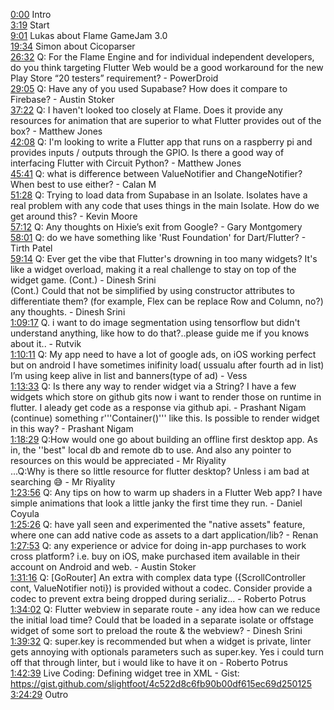[0:00](https://www.youtube.com/watch?v=jpJw552x1-c&t=0m00s) Intro  
[3:19](https://www.youtube.com/watch?v=jpJw552x1-c&t=3m19s) Start  
[9:01](https://www.youtube.com/watch?v=jpJw552x1-c&t=9m01s) Lukas about Flame GameJam 3.0  
[19:34](https://www.youtube.com/watch?v=jpJw552x1-c&t=19m34s) Simon about Cicoparser  
[26:32](https://www.youtube.com/watch?v=jpJw552x1-c&t=26m32s) Q: For the Flame Engine and for individual independent developers, do you think targeting Flutter Web would be a good workaround for the new Play Store “20 testers” requirement? - PowerDroid  
[29:05](https://www.youtube.com/watch?v=jpJw552x1-c&t=29m05s) Q: Have any of you used Supabase? How does it compare to Firebase? - Austin Stoker  
[37:22](https://www.youtube.com/watch?v=jpJw552x1-c&t=37m22s) Q: I haven't looked too closely at Flame. Does it provide any resources for animation that are superior to what Flutter provides out of the box? - Matthew Jones  
[42:08](https://www.youtube.com/watch?v=jpJw552x1-c&t=42m08s) Q: I'm looking to write a Flutter app that runs on a raspberry pi and provides inputs / outputs through the GPIO. Is there a good way of interfacing Flutter with Circuit Python? - Matthew Jones  
[45:41](https://www.youtube.com/watch?v=jpJw552x1-c&t=45m41s) Q: what is difference between ValueNotifier and ChangeNotifier? When best to use either? - Calan M  
[51:28](https://www.youtube.com/watch?v=jpJw552x1-c&t=51m28s) Q: Trying to load data from Supabase in an Isolate. Isolates have a real problem with any code that uses things in the main Isolate. How do we get around this? - Kevin Moore  
[57:12](https://www.youtube.com/watch?v=jpJw552x1-c&t=57m12s) Q: Any thoughts on Hixie’s exit from Google? - Gary Montgomery  
[58:01](https://www.youtube.com/watch?v=jpJw552x1-c&t=58m01s) Q: do we have something like 'Rust Foundation' for Dart/Flutter? - Tirth Patel  
[59:14](https://www.youtube.com/watch?v=jpJw552x1-c&t=59m14s) Q: Ever get the vibe that Flutter's drowning in too many widgets? It's like a widget overload, making it a real challenge to stay on top of the widget game. (Cont.) - Dinesh Srini  
(Cont.) Could that not be simplified by using constructor attributes to differentiate them? (for example, Flex can be replace Row and Column, no?) any thoughts. - Dinesh Srini  
[1:09:17](https://www.youtube.com/watch?v=jpJw552x1-c&t=1h09m17s) Q. i want to do image segmentation using tensorflow but didn't understand anything, like how to do that?..please guide me if you knows about it.. - Rutvik  
[1:10:11](https://www.youtube.com/watch?v=jpJw552x1-c&t=1h10m11s) Q: My app need to have a lot of google ads, on iOS working perfect but on android I have sometimes inifinity load( ussualu after fourth ad in list) I’m using keep alive in list and banners(type of ad) - Vess  
[1:13:33](https://www.youtube.com/watch?v=jpJw552x1-c&t=1h13m33s) Q: Is there any way to render widget via a String? I have a few widgets which store on github gits now i want to render those on runtime in flutter. I aleady get code as a response via github api. - Prashant Nigam  
(continue) something r'''Container()''' like this. Is possible to render widget in this way? - Prashant Nigam  
[1:18:29](https://www.youtube.com/watch?v=jpJw552x1-c&t=1h18m29s) Q:How would one go about building an offline first desktop app. As in, the ''best" local db and remote db to use. And also any pointer to resources on this would be appreciated - Mr Riyality  
...Q:Why is there so little resource for flutter desktop? Unless i am bad at searching 😅 - Mr Riyality  
[1:23:56](https://www.youtube.com/watch?v=jpJw552x1-c&t=1h23m56s) Q: Any tips on how to warm up shaders in a Flutter Web app? I have simple animations that look a little janky the first time they run. - Daniel Coyula  
[1:25:26](https://www.youtube.com/watch?v=jpJw552x1-c&t=1h25m26s) Q: have yall seen and experimented the "native assets" feature, where one can add native code as assets to a dart application/lib? - Renan  
[1:27:53](https://www.youtube.com/watch?v=jpJw552x1-c&t=1h27m53s) Q: any experience or advice for doing in-app purchases to work cross platform? i.e. buy on iOS, make purchased item available in their account on Android and web. - Austin Stoker  
[1:31:16](https://www.youtube.com/watch?v=jpJw552x1-c&t=1h31m16s) Q: [GoRouter] An extra with complex data type ({ScrollController cont, ValueNotifier<int> noti}) is provided without a codec. Consider provide a codec to prevent extra being dropped during serializ... - Roberto Potrus  
[1:34:02](https://www.youtube.com/watch?v=jpJw552x1-c&t=1h34m02s) Q: Flutter webview in separate route - any idea how can we reduce the initial load time? Could that be loaded in a separate isolate or offstage widget of some sort to preload the route & the webview? - Dinesh Srini  
[1:39:32](https://www.youtube.com/watch?v=jpJw552x1-c&t=1h39m32s) Q: super.key is recommended but when a widget is private, linter gets annoying with optionals parameters such as super.key. Yes i could turn off that through linter, but i would like to have it on - Roberto Potrus  
[1:42:39](https://www.youtube.com/watch?v=jpJw552x1-c&t=1h42m39s) Live Coding: Defining widget tree in XML - Gist: https://gist.github.com/slightfoot/4c522d8c6fb90b00df615ec69d250125  
[3:24:29](https://www.youtube.com/watch?v=jpJw552x1-c&t=3h24m29s) Outro  
